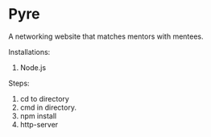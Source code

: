 # Pyre
A networking website that matches mentors with mentees.

Installations:
1. Node.js

Steps:
1. cd to directory
2. cmd in directory.
3. npm install
4. http-server
